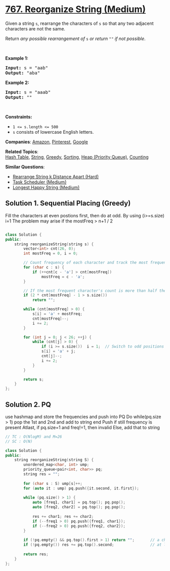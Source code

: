 # [767. Reorganize String (Medium)](https://leetcode.com/problems/reorganize-string)

<p>Given a string <code>s</code>, rearrange the characters of <code>s</code> so that any two adjacent characters are not the same.</p>
<p>Return <em>any possible rearrangement of</em> <code>s</code> <em>or return</em> <code>""</code> <em>if not possible</em>.</p>
<p>&nbsp;</p>
<p><strong class="example">Example 1:</strong></p>
<pre><strong>Input:</strong> s = "aab"
<strong>Output:</strong> "aba"
</pre>
<p><strong class="example">Example 2:</strong></p>
<pre><strong>Input:</strong> s = "aaab"
<strong>Output:</strong> ""
</pre>
<p>&nbsp;</p>
<p><strong>Constraints:</strong></p>
<ul>
	<li><code>1 &lt;= s.length &lt;= 500</code></li>
	<li><code>s</code> consists of lowercase English letters.</li>
</ul>

**Companies**:
[Amazon](https://leetcode.com/company/amazon), [Pinterest](https://leetcode.com/company/pinterest), [Google](https://leetcode.com/company/google)

**Related Topics**:  
[Hash Table](https://leetcode.com/tag/hash-table/), [String](https://leetcode.com/tag/string/), [Greedy](https://leetcode.com/tag/greedy/), [Sorting](https://leetcode.com/tag/sorting/), [Heap (Priority Queue)](https://leetcode.com/tag/heap-priority-queue/), [Counting](https://leetcode.com/tag/counting/)

**Similar Questions**:
* [Rearrange String k Distance Apart (Hard)](https://leetcode.com/problems/rearrange-string-k-distance-apart/)
* [Task Scheduler (Medium)](https://leetcode.com/problems/task-scheduler/)
* [Longest Happy String (Medium)](https://leetcode.com/problems/longest-happy-string/)

## Solution 1. Sequential Placing (Greedy)

Fill the characters at even postions first, then do at odd. By using (i>=s.size) i=1
The problem may arise if the mostFreq > n+1 / 2

```cpp

class Solution {
public:
    string reorganizeString(string s) {
        vector<int> cnt(26, 0);  
        int mostFreq = 0, i = 0; 

        // Count frequency of each character and track the most frequent one
        for (char c : s) {
            if (++cnt[c - 'a'] > cnt[mostFreq]) 
                mostFreq = c - 'a';
        }

        // If the most frequent character's count is more than half the size, return empty
        if (2 * cnt[mostFreq] - 1 > s.size()) 
            return "";

        while (cnt[mostFreq] > 0) {
            s[i] = 'a' + mostFreq;
            cnt[mostFreq]--;
            i += 2;
        }

        for (int j = 0; j < 26; ++j) {
            while (cnt[j] > 0) {
                if (i >= s.size())  i = 1;  // Switch to odd positions if even positions are filled
                s[i] = 'a' + j;
                cnt[j]--;
                i += 2;
            }
        }

        return s;
    }
};

```

## Solution 2. PQ

use hashmap and store the frequencies and push into PQ
Do while(pq.size > 1) pop the 1st and 2nd and add to string end
Push if still frequency is present
Atlast, if pq.size=1 and freq!=1, then invalid
Else, add that to string

```cpp
// TC : O(NlogM) and M=26
// SC : O(N)

class Solution {
public:
    string reorganizeString(string S) {
        unordered_map<char, int> ump;
        priority_queue<pair<int, char>> pq;
        string res = "";
        
        for (char s : S) ump[s]++;
        for (auto it : ump) pq.push({it.second, it.first});
        
        while (pq.size() > 1) {
            auto [freq1, char1] = pq.top(); pq.pop();
            auto [freq2, char2] = pq.top(); pq.pop();
            
            res += char1; res += char2;
            if (--freq1 > 0) pq.push({freq1, char1});
            if (--freq2 > 0) pq.push({freq2, char2});
        }
        
        if (!pq.empty() && pq.top().first > 1) return "";       // a character have no place to fill
        if (!pq.empty()) res += pq.top().second;                // at last, only a character remains
        
        return res;
    }
};
```
